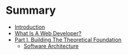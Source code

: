 # Summary

* [Introduction](README.md)
* [What Is A Web Developer?](what_is_a_web_developer.md)
* [Part I. Building The Theoretical Foundation](part1/README.md)
  * [Software Architecture](part1/software_architecture)

